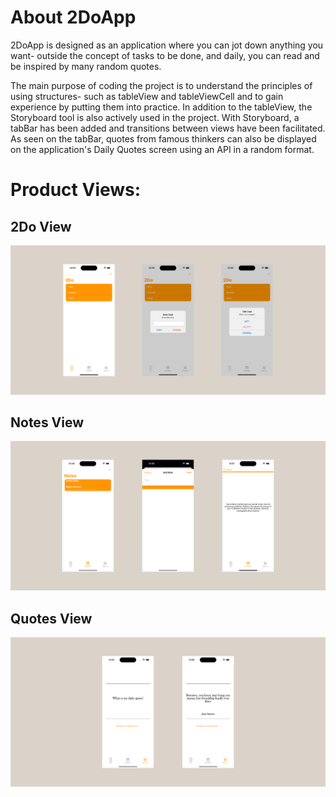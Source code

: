 
# **About 2DoApp**


2DoApp is designed as an application where you can jot down anything you want-
outside the concept of tasks to be done, and daily, you can read and be inspired by many random quotes.


The main purpose of coding the project is to understand the principles of using structures-
such as tableView and tableViewCell and to gain experience by putting them into practice. 
In addition to the tableView, the Storyboard tool is also actively used in the project. 
With Storyboard, a tabBar has been added and transitions between views have been facilitated. 
As seen on the tabBar, quotes from famous thinkers can also be displayed on the application's Daily Quotes screen using an API in a random format.


# **Product Views:**

## **2Do View**

  ![Group 1](https://github.com/azimgunes/2DoApp/blob/Gunes/App%20Screens/2Do%20.png)

## **Notes View**

  ![Group 2](https://github.com/azimgunes/2DoApp/blob/Gunes/App%20Screens/Notes.png)

## **Quotes View**

  ![Group 3](https://github.com/azimgunes/2DoApp/blob/Gunes/App%20Screens/Quotes.png)
